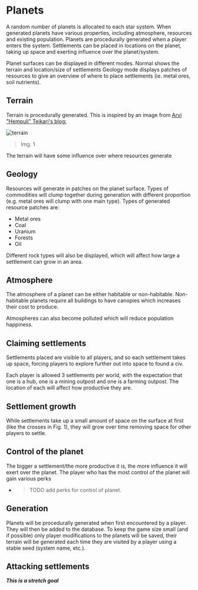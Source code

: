 # Planets
A random number of planets is allocated to each star system. When generated planets have various properties, including atmosphere, resources and existing population. Planets are procedurally generated when a player enters the system. Settlements can be placed in locations on the planet, taking up space and exerting influence over the planet/system.

Planet surfaces can be displayed in different modes. Normal shows the terrain and location/size of settlements Geology mode displays patches of resources to give an overview of where to place settlements (ie. metal ores, soil nutrients).

## Terrain
Terrain is procedurally generated. This is inspired by an image from [Arvi "Hempuli" Teikari's blog:](https://www.hempuli.com/blogblog/archives/186)

![terrain](http://www.hempuli.com/blogblog/wp-content/uploads/2010/08/city.png)
> Img. 1

The terrain will have some influence over where resources generate

## Geology
Resources will generate in patches on the planet surface. Types of commodities will clump together during generation with different proportion (e.g. metal ores will clump with one main type). Types of generated resource patches are:

- Metal ores
- Coal
- Uranium
- Forests
- Oil

Different rock types will also be displayed, which will affect how large a settlement can grow in an area.

## Atmosphere
The atmosphere of a planet can be either habitable or non-habitable. Non-habitable planets require all buildings to have canopies which increases their cost to produce.

Atmospheres can also become polluted which will reduce population happiness.

## Claiming settlements
Settlements placed are visible to all players, and so each settlement takes up space, forcing players to explore further out into space to found a civ.

Each player is allowed 3 settlements per world, with the expectation that one is a hub, one is a mining outpost and one is a farming outpost. The location of each will affect how productive they are.

## Settlement growth
While settlements take up a small amount of space on the surface at first (like the crosses in Fig. 1), they will grow over time removing space for other players to settle.

## Control of the planet
The bigger a settlement/the more productive it is, the more influence it will exert over the planet. The player who has the most control of the planet will gain various perks
- > TODO add perks for control of planet.

## Generation
Planets will be procedurally generated when first encountered by a player. They will then be added to the database. To keep the game size small (and if possible) only player modifications to the planets will be saved, their terrain will be generated each time they are visited by a player using a stable seed (system name, etc.).

## Attacking settlements
***This is a stretch goal***